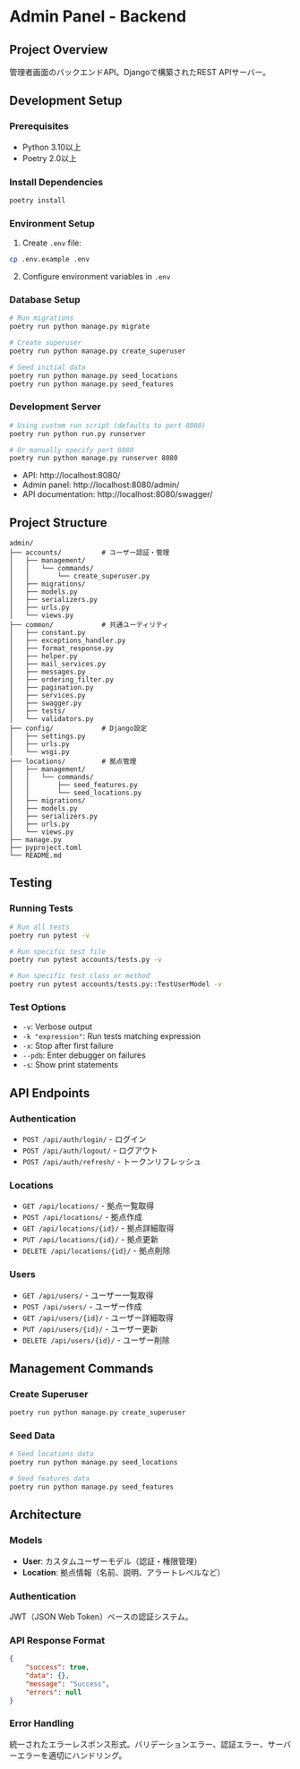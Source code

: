 # Admin Panel - Backend

## Project Overview

管理者画面のバックエンドAPI。Djangoで構築されたREST APIサーバー。

## Development Setup

### Prerequisites

- Python 3.10以上
- Poetry 2.0以上

### Install Dependencies

```bash
poetry install
```

### Environment Setup

1. Create `.env` file:
```bash
cp .env.example .env
```

2. Configure environment variables in `.env`

### Database Setup

```bash
# Run migrations
poetry run python manage.py migrate

# Create superuser
poetry run python manage.py create_superuser

# Seed initial data
poetry run python manage.py seed_locations
poetry run python manage.py seed_features
```

### Development Server

```bash
# Using custom run script (defaults to port 8080)
poetry run python run.py runserver

# Or manually specify port 8080
poetry run python manage.py runserver 8080
```

- API: http://localhost:8080/
- Admin panel: http://localhost:8080/admin/
- API documentation: http://localhost:8080/swagger/

## Project Structure

```
admin/
├── accounts/          # ユーザー認証・管理
│   ├── management/
│   │   └── commands/
│   │       └── create_superuser.py
│   ├── migrations/
│   ├── models.py
│   ├── serializers.py
│   ├── urls.py
│   └── views.py
├── common/            # 共通ユーティリティ
│   ├── constant.py
│   ├── exceptions_handler.py
│   ├── format_response.py
│   ├── helper.py
│   ├── mail_services.py
│   ├── messages.py
│   ├── ordering_filter.py
│   ├── pagination.py
│   ├── services.py
│   ├── swagger.py
│   ├── tests/
│   └── validators.py
├── config/            # Django設定
│   ├── settings.py
│   ├── urls.py
│   └── wsgi.py
├── locations/         # 拠点管理
│   ├── management/
│   │   └── commands/
│   │       ├── seed_features.py
│   │       └── seed_locations.py
│   ├── migrations/
│   ├── models.py
│   ├── serializers.py
│   ├── urls.py
│   └── views.py
├── manage.py
├── pyproject.toml
└── README.md
```

## Testing

### Running Tests

```bash
# Run all tests
poetry run pytest -v

# Run specific test file
poetry run pytest accounts/tests.py -v

# Run specific test class or method
poetry run pytest accounts/tests.py::TestUserModel -v
```

### Test Options

- `-v`: Verbose output
- `-k "expression"`: Run tests matching expression
- `-x`: Stop after first failure
- `--pdb`: Enter debugger on failures
- `-s`: Show print statements

## API Endpoints

### Authentication

- `POST /api/auth/login/` - ログイン
- `POST /api/auth/logout/` - ログアウト
- `POST /api/auth/refresh/` - トークンリフレッシュ

### Locations

- `GET /api/locations/` - 拠点一覧取得
- `POST /api/locations/` - 拠点作成
- `GET /api/locations/{id}/` - 拠点詳細取得
- `PUT /api/locations/{id}/` - 拠点更新
- `DELETE /api/locations/{id}/` - 拠点削除

### Users

- `GET /api/users/` - ユーザー一覧取得
- `POST /api/users/` - ユーザー作成
- `GET /api/users/{id}/` - ユーザー詳細取得
- `PUT /api/users/{id}/` - ユーザー更新
- `DELETE /api/users/{id}/` - ユーザー削除

## Management Commands

### Create Superuser

```bash
poetry run python manage.py create_superuser
```

### Seed Data

```bash
# Seed locations data
poetry run python manage.py seed_locations

# Seed features data  
poetry run python manage.py seed_features
```

## Architecture

### Models

- **User**: カスタムユーザーモデル（認証・権限管理）
- **Location**: 拠点情報（名前、説明、アラートレベルなど）

### Authentication

JWT（JSON Web Token）ベースの認証システム。

### API Response Format

```json
{
    "success": true,
    "data": {},
    "message": "Success",
    "errors": null
}
```

### Error Handling

統一されたエラーレスポンス形式。バリデーションエラー、認証エラー、サーバーエラーを適切にハンドリング。
